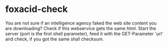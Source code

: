 foxacid-check
=============

You are not sure if an intelligence agency faked the web site content you are downloading? Check if this webservice gets the same html. Start the server (port is the first shell parameter), feed it with the GET-Parameter 'url' and check, if you got the same sha1 checksum.
